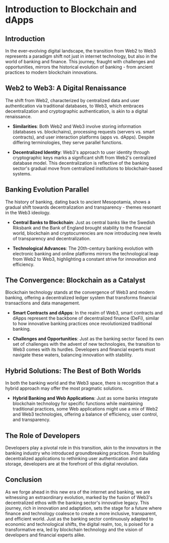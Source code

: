 # Introduction to Blockchain and dApps

## Introduction

In the ever-evolving digital landscape, the transition from Web2 to Web3 represents a paradigm shift not just in internet technology, but also in the world of banking and finance. This journey, fraught with challenges and opportunities, mirrors the historical evolution of banking - from ancient practices to modern blockchain innovations.

## Web2 to Web3: A Digital Renaissance

The shift from Web2, characterized by centralized data and user authentication via traditional databases, to Web3, which embraces decentralization and cryptographic authentication, is akin to a digital renaissance.

- **Similarities**: Both Web2 and Web3 involve storing information (databases vs. blockchains), processing requests (servers vs. smart contracts), and user interaction platforms (apps vs. dApps). Despite differing terminologies, they serve parallel functions.

- **Decentralized Identity**: Web3's approach to user identity through cryptographic keys marks a significant shift from Web2's centralized database model. This decentralization is reflective of the banking sector's gradual move from centralized institutions to blockchain-based systems.

## Banking Evolution Parallel

The history of banking, dating back to ancient Mesopotamia, shows a gradual shift towards decentralization and transparency - themes resonant in the Web3 ideology.

- **Central Banks to Blockchain**: Just as central banks like the Swedish Riksbank and the Bank of England brought stability to the financial world, blockchain and cryptocurrencies are now introducing new levels of transparency and decentralization.

- **Technological Advances**: The 20th-century banking evolution with electronic banking and online platforms mirrors the technological leap from Web2 to Web3, highlighting a constant strive for innovation and efficiency.

## The Convergence: Blockchain as a Catalyst

Blockchain technology stands at the convergence of Web3 and modern banking, offering a decentralized ledger system that transforms financial transactions and data management.

- **Smart Contracts and dApps**: In the realm of Web3, smart contracts and dApps represent the backbone of decentralized finance (DeFi), similar to how innovative banking practices once revolutionized traditional banking.

- **Challenges and Opportunities**: Just as the banking sector faced its own set of challenges with the advent of new technologies, the transition to Web3 comes with its hurdles. Developers and financial experts must navigate these waters, balancing innovation with stability.

## Hybrid Solutions: The Best of Both Worlds

In both the banking world and the Web3 space, there is recognition that a hybrid approach may offer the most pragmatic solutions.

- **Hybrid Banking and Web Applications**: Just as some banks integrate blockchain technology for specific functions while maintaining traditional practices, some Web applications might use a mix of Web2 and Web3 technologies, offering a balance of efficiency, user control, and transparency.

## The Role of Developers

Developers play a pivotal role in this transition, akin to the innovators in the banking industry who introduced groundbreaking practices. From building decentralized applications to rethinking user authentication and data storage, developers are at the forefront of this digital revolution.

## Conclusion

As we forge ahead in this new era of the internet and banking, we are witnessing an extraordinary evolution, marked by the fusion of Web3's decentralized ethos with the banking sector's innovative legacy. This journey, rich in innovation and adaptation, sets the stage for a future where finance and technology coalesce to create a more inclusive, transparent, and efficient world. Just as the banking sector continuously adapted to economic and technological shifts, the digital realm, too, is poised for a transformative era, led by blockchain technology and the vision of developers and financial experts alike.
